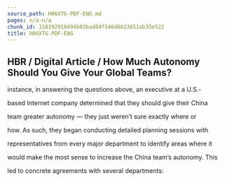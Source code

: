```yaml
---
source_path: H06XTG-PDF-ENG.md
pages: n/a-n/a
chunk_id: 318192918494b03bad84f546d6623651ab35e522
title: H06XTG-PDF-ENG
---
```

## HBR / Digital Article / How Much Autonomy Should You Give Your Global Teams?

instance, in answering the questions above, an executive at a U.S.-

based Internet company determined that they should give their China

team greater autonomy — they just weren’t sure exactly where or

how. As such, they began conducting detailed planning sessions with

representatives from every major department to identify areas where it

would make the most sense to increase the China team’s autonomy. This

led to concrete agreements with several departments:
